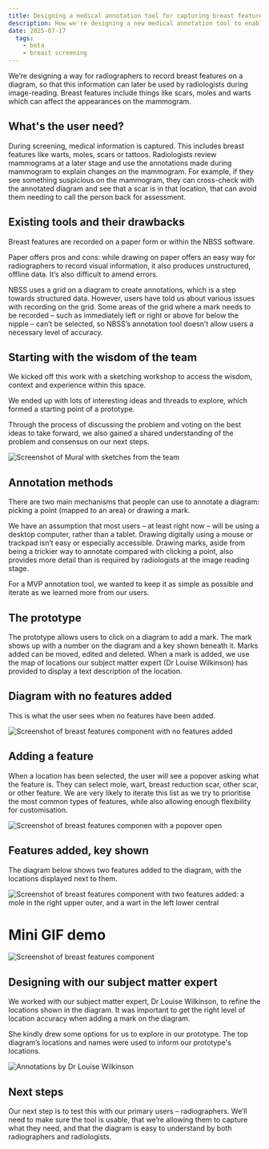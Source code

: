 ```yaml
---
title: Designing a medical annotation tool for capturing breast features  
description: How we're designing a new medical annotation tool to enable users to capture features 
date: 2025-07-17
  tags:
    - beta
    - breast screening
---
```


We’re designing a way for radiographers to record breast features on a diagram, so that this information can later be used by radiologists during image-reading. Breast features include things like scars, moles and warts which can affect the appearances on the mammogram. 

## What's the user need?  

During screening, medical information is captured. This includes breast features like warts, moles, scars or tattoos. Radiologists review mammograms at a later stage and use the annotations made during mammogram to explain changes on the mammogram. For example, if they see something suspicious on the mammogram, they can cross-check with the annotated diagram and see that a scar is in that location, that can avoid them needing to call the person back for assessment.  
 

## Existing tools and their drawbacks 

Breast features are recorded on a paper form or within the NBSS software.  

Paper offers pros and cons: while drawing on paper offers an easy way for radiographers to record visual information, it also produces unstructured, offline data. It’s also difficult to amend errors.  

NBSS uses a grid on a diagram to create annotations, which is a step towards structured data. However, users have told us about various issues with recording on the grid. Some areas of the grid where a mark needs to be recorded – such as immediately left or right or above for below the nipple – can’t be selected, so NBSS’s annotation tool doesn’t allow users a necessary level of accuracy.  


## Starting with the wisdom of the team 

We kicked off this work with a sketching workshop to access the wisdom, context and experience within this space.  

We ended up with lots of interesting ideas and threads to explore, which formed a starting point of a prototype.  

Through the process of discussing the problem and voting on the best ideas to take forward, we also gained a shared understanding of the problem and consensus on our next steps.  

![Screenshot of Mural with sketches from the team](bf-workshop.png)

## Annotation methods  

There are two main mechanisms that people can use to annotate a diagram: picking a point (mapped to an area) or drawing a mark.  

We have an assumption that most users – at least right now – will be using a desktop computer, rather than a tablet. Drawing digitally using a mouse or trackpad isn’t easy or especially accessible. Drawing marks, aside from being a trickier way to annotate compared with clicking a point, also provides more detail than is required by radiologists at the image reading stage.  

For a MVP annotation tool, we wanted to keep it as simple as possible and iterate as we learned more from our users.  

## The prototype  

The prototype allows users to click on a diagram to add a mark. The mark shows up with a number on the diagram and a key shown beneath it. Marks added can be moved, edited and deleted. When a mark is added, we use the map of locations our subject matter expert (Dr Louise Wilkinson) has provided to display a text description of the location. 

## Diagram with no features added 

This is what the user sees when no features have been added.  

![Screenshot of breast features component with no features added](bf-1.png)

## Adding a feature 

When a location has been selected, the user will see a popover asking what the feature is. They can select mole, wart, breast reduction scar, other scar, or other feature. We are very likely to iterate this list as we try to prioritise the most common types of features, while also allowing enough flexibility for customisation.  

![Screenshot of breast features componen with a popover open](bf-2.png)


## Features added, key shown 

The diagram below shows two features added to the diagram, with the locations displayed next to them.  

![Screenshot of breast features component with two features added: a mole in the right upper outer, and a wart in the left lower central](bf-3.png)

# Mini GIF demo  

![Screenshot of breast features component](bf-demo.gif)

## Designing with our subject matter expert 

We worked with our subject matter expert, Dr Louise Wilkinson, to refine the locations shown in the diagram. It was important to get the right level of location accuracy when adding a mark on the diagram.  

She kindly drew some options for us to explore in our prototype. The top diagram’s locations and names were used to inform our prototype's locations.   

![Annotations by Dr Louise Wilkinson](lw.png)

## Next steps  

Our next step is to test this with our primary users – radiographers. We’ll need to make sure the tool is usable, that we’re allowing them to capture what they need, and that the diagram is easy to understand by both radiographers and radiologists.  